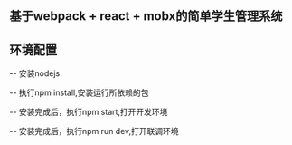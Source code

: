
## 基于webpack + react + mobx的简单学生管理系统

## 环境配置

-- 安装nodejs

-- 执行npm install,安装运行所依赖的包

-- 安装完成后，执行npm start,打开开发环境

-- 安装完成后，执行npm run dev,打开联调环境